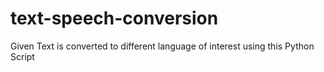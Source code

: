 # text-speech-conversion
Given Text is converted to different language of interest using this Python Script
